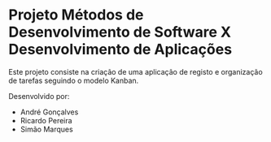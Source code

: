 # Projeto Métodos de Desenvolvimento de Software X Desenvolvimento de Aplicações

Este projeto consiste na criação de uma aplicação de registo e organização de tarefas seguindo o modelo Kanban.

Desenvolvido por:
 - André Gonçalves
 - Ricardo Pereira
 - Simão Marques
